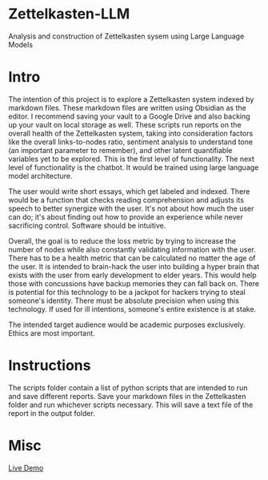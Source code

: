 # Zettelkasten-LLM
Analysis and construction of Zettelkasten sysem using Large Language Models

# Intro
The intention of this project is to explore a Zettelkasten system indexed by markdown files. These markdown files are written using Obsidian as the editor. I recommend saving your vault to a Google Drive and also backing up your vault on local storage as well. These scripts run reports on the overall health of the Zettelkasten system, taking into consideration factors like the overall links-to-nodes ratio, sentiment analysis to understand tone (an important parameter to remember), and other latent quantifiable variables yet to be explored. This is the first level of functionality. The next level of functionality is the chatbot. It would be trained using large language model architecture.

The user would write short essays, which get labeled and indexed. There would be a function that checks reading comprehension and adjusts its speech to better synergize with the user. It's not about how much the user can do; it's about finding out how to provide an experience while never sacrificing control. Software should be intuitive.

Overall, the goal is to reduce the loss metric by trying to increase the number of nodes while also constantly validating information with the user. There has to be a health metric that can be calculated no matter the age of the user. It is intended to brain-hack the user into building a hyper brain that exists with the user from early development to elder years. This would help those with concussions have backup memories they can fall back on. There is potential for this technology to be a jackpot for hackers trying to steal someone's identity. There must be absolute precision when using this technology. If used for ill intentions, someone's entire existence is at stake.

The intended target audience would be academic purposes exclusively. Ethics are most important.

# Instructions

The scripts folder contain a list of python scripts that are intended to run and save different reports. Save your markdown files in the Zettelkasten folder and run whichever scripts necessary. This will save a text file of the report in the output folder.

# Misc

[Live Demo](https://zettelkasten-llm.vercel.app/)
